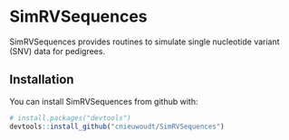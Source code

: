 
<!-- README.md is generated from README.Rmd. Please edit that file -->

# SimRVSequences

SimRVSequences provides routines to simulate single nucleotide variant
(SNV) data for pedigrees.

## Installation

You can install SimRVSequences from github with:

``` r
# install.packages("devtools")
devtools::install_github("cnieuwoudt/SimRVSequences")
```
